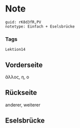 # Note
```
guid: rK8d3fR,PV
notetype: Einfach + Eselsbrücke
```

### Tags
```
Lektion14
```

## Vorderseite
ἄλλος, η, ο

## Rückseite
anderer, weiterer

## Eselsbrücke

